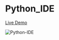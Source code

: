 # Python_IDE
[Live Demo](https://python-ide.sandnb.repl.co/)


![Python-IDE](https://user-images.githubusercontent.com/117328349/210272977-ad0d25d4-b01a-49df-ae91-96571243611a.png)
